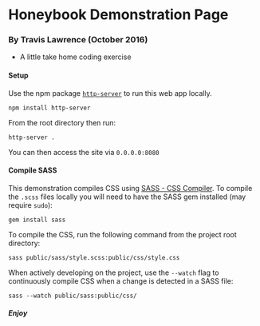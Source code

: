 # Honeybook Demonstration Page
### By Travis Lawrence (October 2016)
- A little take home coding exercise

#### Setup
Use the npm package [`http-server`](https://github.com/indexzero/http-server) to run this web app locally.
```
npm install http-server
```
From the root directory then run:
```
http-server .
```
You can then access the site via `0.0.0.0:8080`

#### Compile SASS
This demonstration compiles CSS using [SASS - CSS Compiler](http://sass-lang.com/). To compile the `.scss` files locally you will need to have the SASS gem installed (may require `sudo`):
```
gem install sass
```
To compile the CSS, run the following command from the project root directory:
```
sass public/sass/style.scss:public/css/style.css
```
When actively developing on the project, use the `--watch` flag to continuously compile CSS when a change is detected in a SASS file:
```
sass --watch public/sass:public/css/
```

##### Enjoy
